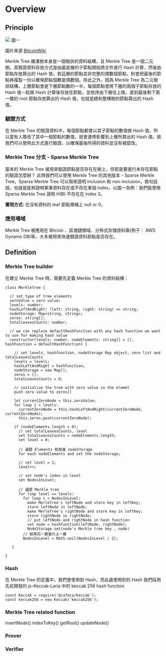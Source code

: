 # Overview
## Principle
![](https://i.imgur.com/kngYziw.png)
圖一

圖片來源 [BitcoinWiki](https://en.bitcoinwiki.org/wiki/Main_Page)

Merkle Tree 雜湊樹本身是一個樹狀的資料結構，且 Merkle Tree 是一個二元樹。其驗證資料存放方式是由最底層的子節點開始將文件進行 Hash 計算，然後由節點存放算出的 Hash 值，若這層的節點並非完整的偶數個節點，則會把最後的節點再複製一份以確保節點個數是偶數個。除此之外，因為 Merkle Tree 為二元樹狀結構，上層節點會是下層節點數的一半，每個節點會將下層的兩個子節點存放的 Hash 值一起做 Hash 計算後存放在節點，並依序由下層往上做，直到最後剩下第一層的 root 節點存放算出的 Hash 值，也就是總和整棵樹的節點算出的 Hash 值。
### 驗證方式
在 Merkle Tree 的驗證資料中，每個節點都會以其子節點的數值做 Hash 值，所以當有人篡改了其中一個節點的數值，就會連帶影響到上層所算出的 Hash 值。故我們可以使用此方式進行驗證，以確保最後所得的資料並沒有被竄改。

### Merkle Tree 分支 - Sparse Merkle Tree
基本的 Merkle Tree 被用來驗證節點是否存在在樹上，但若是要進行未存在節點的驗證怎麼辦？
此時我們可以使用 Merkle Tree 的其他版本 - Sparse Merkle Tree，Sparse Merkle Tree 可以用來證明 inclusion 和 non-inclusion，換句話說，也就是能夠證明某筆資料存在或不存在某個 index，以圖一為例：我們能使用 Sparse Merkle Tree 證明 H(B) 不存在在 index 3。

**實現方式:** 在沒有資料的 leaf 節點裡補上 null or 0。

### 應用場域
Merkle Tree 被應用在 Bitcoin 、區塊鏈領域、分佈式存儲資料庫(例子： AWS Dynamo DB)等，大多被用來快速驗證資料節點是否存在。

## Definition
### Merkle Tree builder
在建立 Merkle Tree 時，需要先定義 Merkle Tree 的資料結構：

```
class MerkleTree {
  
  // set type of tree elements
  zeroValue = zero value;
  levels: number;
  hashLeftAndRight: (left: string, right: string) => string;
  nodeStorage: Map<string, string>;
  zeros: string[];
  totalLeavesCounts: number;
  
  // we can replace defaultHashFunction with any hash function we want to use for making hash value
  constructor(levels: number, nodeElements: string[] = [], hashFunction = defaultHashFunction) {
  
    // set levels, hashfunction, nodeStorage Map object, zero list and totalLeavesCounts
    levels = levels;
    hashLeftAndRight = hashFunction;
    nodeStorage = new Map();
    zeros = [];
    totalLeavesCounts = 0;
    
    // initialize the tree with zero value in the elemet
    push zero value to zeros[]
   
    let currentZeroNode = this.zeroValue;
    for loop i < levels:
      currentZeroNode = this.hashLeftAndRight(currentZeroNode, currentZeroNode);
      this.zeros.push(currentZeroNode);
    
    if (nodeElements.length > 0):
      // set totalLeavesCounts, level
      set totalLeavesCounts = nodeElements.length;
      set level = 0;
      
      // 遍歷 Elements 和放進 nodeStorage
      for each nodeElements and set the nodeStorage;
      
      // set level = 1;
      level++;
      
      // set node's index in level
      set NodesInLevel;
      
      // 遍歷 Merkle tree
      for loop level <= levels:
        for loop i < NodesInLevel:
          make MerleTree's leftNode and store key in leftKey;
          store leftNode in leftNode;
          make MerleTree's rightNode and store key in leftKey;
          store rightNode in rightNode;
          // put leftNode and rightNode in hash function
          set node = hashFunction(leftNode, rightNode);
          NodeStorage.set(node's Merkle tree key , node)
        // 結束完一層進行上一層
        NodesInLevel = Math.ceil(NodesInLevel / 2);
      
   }
   
}

```
### Hash
在 Merkle Tree 的定義中，我們會使用到 Hash，而此處使用到的 Hash 我們採用先前開發的 js-Keccak-Laria 中的 keccak 256 hash function
```
const Keccak = require('@cafeca/keccak');
const keccak256 = new Keccak('keccak256'); 
```
### Merkle Tree related function
insertNode()
indexToKey()
getRoot()
updateNode()

### Prover
### Verifier

